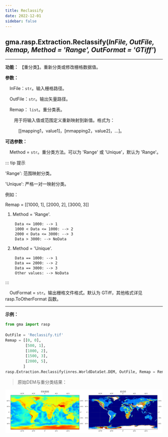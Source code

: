 ```yaml
---
title: Reclassify
date: 2022-12-01
sidebar: false
---
```


## gma.rasp.Extraction.**Reclassify**(*InFile, OutFile, Remap, Method = 'Range', OutFormat = 'GTiff'*)<Badge text="1.1.1 +"/>

---

**功能：** 【重分类】。重新分类或修改栅格数据值。

**参数：** 

&emsp;InFile：`str`。输入栅格路径。

&emsp;OutFile：`str`。输出矢量路径。

&emsp;Remap： `list`。重分类表。

&emsp;&emsp;用于将输入值或范围定义重新映射到新值。格式为：

&emsp;&emsp;&emsp;[[mapping1，value1]，[mmapping2，value2]，…]。

**可选参数：**

&emsp;Method = `str`。重分类方法。可以为 'Range' 或 'Unique'，默认为 'Range'。

::: tip 提示

'Range':  范围映射分类。
                
'Unique': 严格一对一映射分类。

例如：

Remap = [[1000, 1],
             [2000, 2],
             [3000, 3]]

1. Method = 'Range'.

        Data <= 1000: --> 1
        1000 < Data <= 1000: --> 2
        2000 < Data <= 3000: --> 3
        Data > 3000: --> NoData

2. Method = 'Unique'.

        Data == 1000: --> 1
        Data == 2000: --> 2   
        Data == 3000: --> 3 
        Other values: --> NoData

:::

&emsp;OutFormat  = `str`。输出栅格文件格式。默认为 GTiff，其他格式详见 rasp.ToOtherFormat 函数。

---

**示例：**

```python
from gma import rasp

OutFile = 'Reclassify.tif'
Remap = [[0, 0],
         [500, 1],
         [1000, 2],
         [1500, 3],
         [2000, 5],
        ]
rasp.Extraction.Reclassify(inres.WorldDataSet.DEM, OutFile, Remap = Remap)
```

> 原始DEM与重分类结果：

![](/rasp/Reclassify.png)
